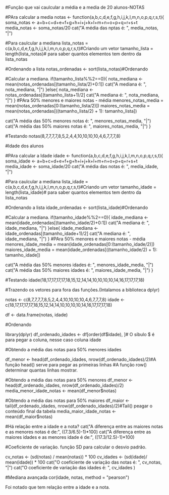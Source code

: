 #Função que vai caulcular a média e a media de 20 alunos-NOTAS

#PAra calcular a media
notas <- function(a,b,c,d,e,f,g,h,i,j,k,l,m,n,o,p,q,r,s,t){
  soma_notas <- a+b+c+d+e+f+g+h+i+j+k+l+m+n+o+p+q+r+s+t
  media_notas <- soma_notas/20
  cat("A média das nptas é: ", media_notas, "|")
  
  #Para caulcular a mediana
  lista_notas = c(a,b,c,d,e,f,g,h,i,j,k,l,m,n,o,p,q,r,s,t)#Criando um vetor
  tamanho_lista = length(lista_notas)# para saber quantos elementos tem dentro da lista_notas
  
  #Ordenando a lista
  notas_ordenadas <- sort(lista_notas)#Ordenando
  
  #Calcular a mediana.
  if(tamanho_lista%%2==0){
    nota_mediana <- mean(notas_ordenadas[(tamanho_lista/2)+0:1])
    cat("A mediana é: ", nota_mediana, "|")
  }else{
    nota_mediana <- notas_ordenadas[(tamanho_lista+1)/2]
    cat("A mediana é: ", nota_mediana, "|")
  }
  #PAra 50% menores e maiores notas - média
  menores_notas_media = mean(notas_ordenadas[0:(tamanho_lista/2)])
  maiores_notas_media = mean(notas_ordenadas[((tamanho_lista/2) + 1): tamanho_lista])
  
  cat("A média das 50% menores notas é: ", menores_notas_media, "|")
  cat("A média das 50% maiores notas é: ", maiores_notas_media, "|")
}

#Testando
notas(8,7,7,7,7,8,5,2,4,4,10,10,10,10,4,6,7,7,7,8)

#Idade dos alunos

#PAra calcular a Idade
idade <- function(a,b,c,d,e,f,g,h,i,j,k,l,m,n,o,p,q,r,s,t){
  soma_idade <- a+b+c+d+e+f+g+h+i+j+k+l+m+n+o+p+q+r+s+t
  media_idade <- soma_idade/20
  cat("A média das notas é: ", media_idade, "|")
  
  #Para caulcular a mediana
  lista_idade = c(a,b,c,d,e,f,g,h,i,j,k,l,m,n,o,p,q,r,s,t)#Criando um vetor
  tamanho_idade = length(lista_idade)# para saber quantos elementos tem dentro da lista_notas
  
  #Ordenando a lista
  idade_ordenadas <- sort(lista_idade)#Ordenando
  
  #Calcular a mediana.
  if(tamanho_idade%%2==0){
    idade_mediana <- mean(idade_ordenadas[(tamanho_idade/2)+0:1])
    cat("A mediana é: ", idade_mediana, "|")
  }else{
    idade_mediana <- idade_ordenadas[(tamanho_idade+1)/2]
    cat("A mediana é: ", idade_mediana, "|")
  }
  #PAra 50% menores e maiores notas - média
  menores_idade_media = mean(idade_ordenadas[0:(tamanho_idade/2)])
  maiores_idade_media = mean(idade_ordenadas[((tamanho_idade/2) + 1): tamanho_idade])
  
  cat("A média das 50% menores idades é: ", menores_idade_media, "|")
  cat("A média das 50% maiores idades é: ", maiores_idade_media, "|")
}

#Testando
idade(18,17,17,17,17,18,15,12,14,14,10,10,10,10,14,16,17,17,17,18)

#Trazendo os vetores para fora das funções.(Intalamos a biblioteca dplyr)

notas <- c(8,7,7,7,7,8,5,2,4,4,10,10,10,10,4,6,7,7,7,8)
idade <- c(18,17,17,17,17,18,15,12,14,14,10,10,10,10,14,16,17,17,17,18)

df <- data.frame(notas, idade)

#Ordenando

library(dplyr)
df_ordenado_idades <- df[order(df$idade), ]# O síbulo $ é para pegar a coluna, nesse caso coluna idade

#Obtendo a média das notas para 50% menores idades

df_menor <- head(df_ordenado_idades, nrow(df_ordenado_idades)/2)#A função head() serve para pegar as primeiras linhas
#A função row() determinar quantas linhas mostrar. 

#Obtendo a média das notas para 50% menores
df_menor <- head(df_ordenado_idades, nrow(df_ordenado_idades)/2)
media_menor_idade_notas <- mean(df_menor$notas)

#Obtendo a média das notas para 50% maiores
df_maior <- tail(df_ordenado_idades, nrow(df_ordenado_idades)/2)#Tail() peagar o conteúdo final da tabela
media_maior_idade_notas <- mean(df_maior$notas)

#Há relação entre a idade e a nota? 
cat("A diferença entre as maiores notas e as menores notas é de:", ((7.3/6.5)-1)*100)
cat("A diferença entre as maiores idades e as menores idade é de:", ((17.3/12.5)-1)*100)

#Coeficiente de variação. função SD para calcular o desvio padrão.

cv_notas <- (sd(notas) / mean(notas)) * 100
cv_idades <- (sd(idade)/ mean(idade)) * 100
cat("O coeficiente de variação das notas é: ", cv_notas, "|")
cat("O coeficiente de variação das idades é: ", cv_idades )


#Mediana avançada
cor(idade, notas, method = "pearson")

Foi notado que tem relação entre a idade e a nota. 
